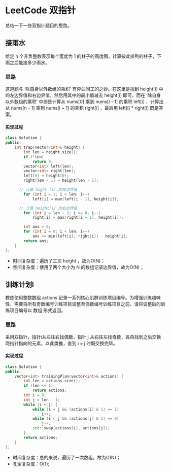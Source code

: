 # LeetCode 双指针


总结一下一些双指针题目的思路。

## 接雨水
给定 n 个非负整数表示每个宽度为 1 的柱子的高度图，计算按此排列的柱子，下雨之后能接多少雨水。

### 思路
这道题与  ‘除自身以外数组的乘积’ 有异曲同工的之妙。在这里是找到 height[i] 中的左边界值和右边界值，然后用其中的最小值减去 height[i] 即可。而在  ‘除自身以外数组的乘积’ 中则是计算从 nums[0] 乘到 nums[i - 1] 的乘积 left[i] ，计算出从 nums[n - 1] 乘到 nums[i + 1] 的乘积 right[i] ，最后用 left[i] * right[i] 既是答案。

#### 实现过程
```cpp
class Solution {
public:
    int trap(vector<int>& height) {
        int len = height.size();
        if (!len)
            return 0;
        vector<int> left(len);
        vector<int> right(len);
        left[0] = height[0];
        right[len - 1] = height[len - 1];

	  // 计算 hight [i] 的左边界值
        for (int i = 1; i < len; i++)
            left[i] = max(left[i - 1], height[i]);

	  // 计算 height[i] 的右边界值
        for (int i = len - 2; i >= 0; i--)
            right[i] = max(right[i + 1], height[i]);

        int ans = 0;
        for (int i = 0; i < len; i++)
            ans += min(left[i], right[i]) - height[i];
        return ans;
    }
};
```

- 时间复杂度：遍历了三次 height ，故为O(N)；
- 空间复杂度：使用了两个大小为 N 的数组记录边界值，故为O(N)；


## 训练计划I
教练使用整数数组 actions 记录一系列核心肌群训练项目编号。为增强训练趣味性，需要将所有奇数编号训练项目调整至偶数编号训练项目之前。请将调整后的训练项目编号以 数组 形式返回。

### 思路
采用双指针，指针i从左往右找偶数，指针 j 从右往左找奇数，各自找到之后交换两指针指向的元素，以此类推，直到 i = j 时既交换完毕。

#### 实现过程
```cpp
class Solution {
public:
    vector<int> trainingPlan(vector<int>& actions) {
        int len = actions.size();
        if (len <= 1)
            return actions;
        int i = 0;
        int j = len - 1;
        while (i < j) {
            while (i < j && (actions[i] & 1) == 1)
                i++;
            while (i < j && (actions[j] & 1) == 0)
                j--;
            std::swap(actions[i], actions[j]);
        }
        return actions;
    }
};
```

- 时间复杂度：总的来说，遍历了一次数组，故为O(N)；
- 孔家复杂度：O(1);
